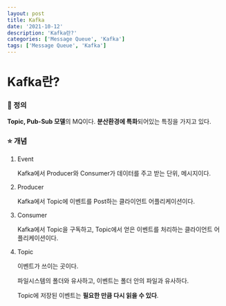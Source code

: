 ```yaml
---
layout: post
title: Kafka
date: '2021-10-12'
description: 'Kafka란?'
categories: ['Message Queue', 'Kafka']
tags: ['Message Queue', 'Kafka']
---
```

# Kafka란?

### 📌 정의

**Topic, Pub-Sub 모델**의 MQ이다. **분산환경에 특화**되어있는 특징을 가지고 있다.

### ⭐ 개념

1. Event

   Kafka에서 Producer와 Consumer가 데이터를 주고 받는 단위, 메시지이다.

2. Producer

   Kafka에서 Topic에 이벤트를 Post하는 클라이언트 어플리케이션이다.

3. Consumer

   Kafka에서 Topic을 구독하고, Topic에서 얻은 이벤트를 처리하는 클라이언트 어플리케이션이다.

4. Topic

   이벤트가 쓰이는 곳이다.

   파일시스템의 폴더와 유사하고, 이벤트는 폴더 안의 파일과 유사하다.

   Topic에 저장된 이벤트는 **필요한 만큼 다시 읽을 수 있다**.

